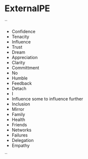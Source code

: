 # ExternalPE

``
- Confidence
- Tenacity
- Influence
- Trust
- Dream
- Appreciation
- Clarity
- Committment
- No
- Humble
- Feedback
- Detach
- I
- Influence some to influence further
- Inclusion
- Mirror
- Family
- Health
- Friends
- Networks
- Failures
- Delegation
- Empathy

``

